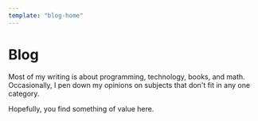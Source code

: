 ```yaml
---
template: "blog-home"
---
```


# Blog

Most of my writing is about programming, technology, books, and math.
Occasionally, I pen down my opinions on subjects that don't fit in any one category.

Hopefully, you find something of value here.

